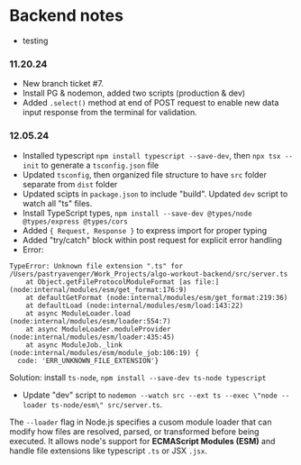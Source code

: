 # Backend notes

- testing

### 11.20.24
- New branch ticket #7. 
- Install PG & nodemon, added two scripts (production & dev)
- Added `.select()` method at end of POST request to enable new data input response from the terminal for validation.

### 12.05.24
- Installed typescript `npm install typescript --save-dev`, then `npx tsx --init` to generate a `tsconfig.json` file
- Updated `tsconfig`, then organized file structure to have `src` folder separate from `dist` folder
- Updated scipts in `package.json` to include "build". Updated `dev` script to watch all "ts" files.
- Install TypeScript types, `npm install --save-dev @types/node @types/express @types/cors`
- Added `{ Request, Response }` to express import for proper typing
- Added "try/catch" block within post request for explicit error handling
- Error: 
```
TypeError: Unknown file extension ".ts" for /Users/pastryavenger/Work_Projects/algo-workout-backend/src/server.ts
    at Object.getFileProtocolModuleFormat [as file:] (node:internal/modules/esm/get_format:176:9)
    at defaultGetFormat (node:internal/modules/esm/get_format:219:36)
    at defaultLoad (node:internal/modules/esm/load:143:22)
    at async ModuleLoader.load (node:internal/modules/esm/loader:554:7)
    at async ModuleLoader.moduleProvider (node:internal/modules/esm/loader:435:45)
    at async ModuleJob._link (node:internal/modules/esm/module_job:106:19) {
  code: 'ERR_UNKNOWN_FILE_EXTENSION'}
  ```
  Solution: install `ts-node`, `npm install --save-dev ts-node typescript` 
- Update "dev" script to `nodemon --watch src --ext ts --exec \"node --loader ts-node/esm\" src/server.ts`.

The `--loader` flag in Node.js specifies a cusom module loader that can modify how files are resolved, parsed, or transformed before being executed. It allows node's support for **ECMAScript Modules (ESM)** and handle file extensions like typescript `.ts` or JSX `.jsx`.
